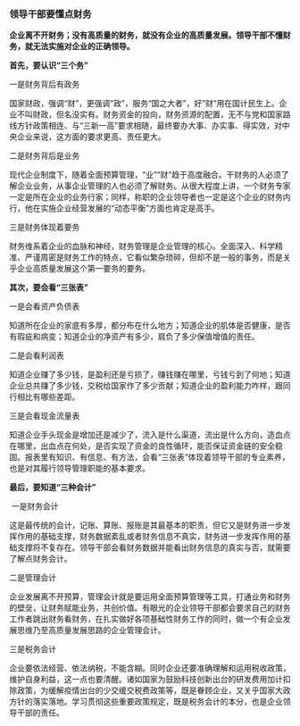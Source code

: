 ### 领导干部要懂点财务

**企业离不开财务；没有高质量的财务，就没有企业的高质量发展。领导干部不懂财务，就无法实施对企业的正确领导。**

**首先，要认识“三个务”**

一是财务背后有政务

国家财政，强调“财”，更强调“政”，服务“国之大者”，好“财”用在国计民生上。企业不叫财政，但名没实有。财务资金的投向，财务资源的配置，无不与党和国家路线方针政策相连、与“三新一高”要求相随，最终要办大事、办实事、得实效，对中央企业来说，这方面的要求更高、责任更大。

二是财务背后是业务

现代企业制度下，随着全面预算管理，“业”“财”趋于高度融合。干财务的人必须了解企业业务，从事企业管理的人也必须了解财务。从很大程度上讲，一个财务专家一定是所在企业的业务行家；同样，称职的企业领导者也一定是这个企业的财务内行，他在实施企业经营发展的“动态平衡”方面也肯定是高手。

三是财务体现着要务

财务维系着企业的血脉和神经，财务管理是企业管理的核心。全面深入、科学精准、严谨周密是财务工作的特点，它看似繁杂琐碎，但却不是一般的事务，而是关乎企业高质量发展这个第一要务的要务。

**其次，要会看“三张表”**

一是会看资产负债表

知道所在企业的家底有多厚，都分布在什么地方；知道企业的肌体是否健康，是否有瑕疵和病变；知道企业的净资产有多少，肩负了多少保值增值的责任。

二是会看利润表

知道企业赚了多少钱，是盈利还是亏损了，赚钱赚在哪里，亏钱亏到了何地；知道企业总共赚了多少钱，交税给国家作了多少贡献；知道企业的盈利能力咋样，跟同行相比有哪些差距。

三是会看现金流量表

知道企业手头现金是增加还是减少了，流入是什么渠道，流出是什么方向，造血点在哪里，出血点在何处，是否实现了资金的良性循环，能否保证资金链的安全稳固。报表里有知识、有信息、有方法，会看“三张表”体现着领导干部的专业素养，也是对其履行领导管理职能的基本要求。

**最后，要知道“三种会计”**

 一是财务会计

这是最传统的会计，记账、算账、报账是其最基本的职责，但它又是财务进一步发挥作用的基础支撑，财务数据紊乱或者财务信息不真实，财务进一步发挥作用的基础支撑将不复存在。领导干部会看财务数据并能看出财务信息的真实与否，就需要了解点财务会计。

二是管理会计

企业发展离不开预算，管理会计就是要运用全面预算管理等工具，打通业务和财务的壁垒，让财务赋能业务，共创价值。有眼光的企业领导干部都会要求自己的财务工作者跳出财务看财务，在扎实做好各项基础性财务工作的同时，做一个有企业发展思维乃至高质量发展思路的企业管理会计。

三是税务会计

企业要依法经营、依法纳税，不能含糊。同时企业还要准确理解和运用税收政策，维护自身利益，这一点也要清醒。诸如国家为鼓励科技创新出台的研发费用加计扣除政策，为缓解疫情出台的少交缓交税费政策等，既是眷顾企业，又关乎国家大政方针的落实落地。学习贯彻这些重要政策规定，既是税务会计的本分，也是企业领导干部的责任。

